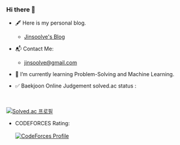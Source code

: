 ### Hi there 👋

<!--
**jinsoolve/jinsoolve** is a ✨ _special_ ✨ repository because its `README.md` (this file) appears on your GitHub profile.

Here are some ideas to get you started:

- 🔭 I’m currently working on ...
- 🌱 I’m currently learning ...
- 👯 I’m looking to collaborate on ...
- 🤔 I’m looking for help with ...
- 💬 Ask me about ...
- 📫 How to reach me: ...
- 😄 Pronouns: ...
- ⚡ Fun fact: ...
-->

- 🖋 Here is my personal blog.
  - [Jinsoolve's Blog](https://www.jinsoolve.com)
- 📬 Contact Me:
  - jinsoolve@gmail.com

- 🌱 I’m currently learning Problem-Solving and Machine Learning.

- ✅ Baekjoon Online Judgement solved.ac status :
<!--
<br><br>
[![Solved.ac
프로필](http://mazassumnida.wtf/api/mini/generate_badge?boj=jinsoolve)](https://solved.ac/profile/jinsoolve)
-->
<br><br>
[![Solved.ac
프로필](http://mazassumnida.wtf/api/v2/generate_badge?boj=jinsoolve)](https://solved.ac/profile/jinsoolve)

- CODEFORCES Rating:
<br><br>
[![CodeForces Profile](https://cf.leed.at?id=jinsoolve)](https://codeforces.com/profile/jinsoolve)
